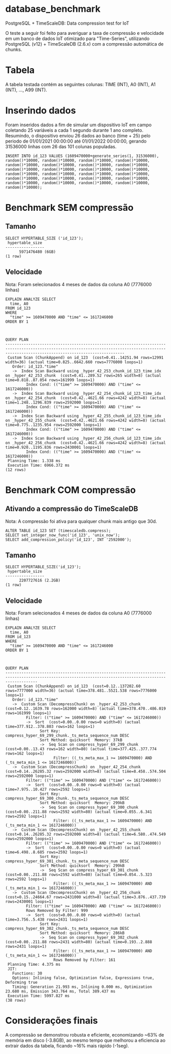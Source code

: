 # database_benchmark
PostgreSQL + TimeScaleDB: Data compression test for IoT

O teste a seguir foi feito para averiguar a taxa de compressão e velocidade em um banco de dados IoT otimizado para "Time-Series", utilizando PostgreSQL (v12) + TimeScaleDB (2.6.x) com a compressão automática de chunks.

# Tabela
A tabela testada contém as seguintes colunas: TIME (INT), A0 (INT), A1 (INT), ..., A99 (INT).


# Inserindo dados
Foram inseridos dados a fim de simular um dispositivo IoT em campo coletando 25 variáveis a cada 1 segundo durante 1 ano completo. Resumindo, o dispositivo enviou 26 dados ao banco (time + 25) pelo periodo de 01/01/2021 00:00:00 até 01/01/2022 00:00:00, gerando 31536000 linhas com 26 das 101 colunas populadas.

```
INSERT INTO id_123 VALUES (1609470000+generate_series(1, 31536000), random()*10000, random()*10000, random()*10000, random()*10000, random()*10000, random()*10000, random()*10000, random()*10000, random()*10000, random()*10000, random()*10000, random()*10000, random()*10000, random()*10000, random()*10000, random()*10000, random()*10000, random()*10000, random()*10000, random()*10000, random()*10000, random()*10000, random()*10000, random()*10000, random()*10000);
```

# Benchmark SEM compressão
## Tamanho
```
SELECT HYPERTABLE_SIZE ('id_123');
 hypertable_size 
-----------------
      5971476480 (6GB)
(1 row)
```

## Velocidade
Nota: Foram selecionados 4 meses de dados da coluna A0 (7776000 linhas)

```
EXPLAIN ANALYZE SELECT
  time, A0
FROM id_123
WHERE
  "time" >= 1609470000 AND "time" <= 1617246000
ORDER BY 1



QUERY PLAN                                                                                           
------------------------------------------------------------------------------------------------------------------------------------------------------------------------------------------------
 Custom Scan (ChunkAppend) on id_123  (cost=0.41..14251.94 rows=12991 width=36) (actual time=0.825..6642.660 rows=7776000 loops=1)
   Order: id_123."time"
   ->  Index Scan Backward using _hyper_42_253_chunk_id_123_time_idx on _hyper_42_253_chunk  (cost=0.41..289.52 rows=265 width=8) (actual time=0.818..87.054 rows=161999 loops=1)
         Index Cond: (("time" >= 1609470000) AND ("time" <= 1617246000))
   ->  Index Scan Backward using _hyper_42_254_chunk_id_123_time_idx on _hyper_42_254_chunk  (cost=0.42..4621.66 rows=4242 width=8) (actual time=1.248..1296.839 rows=2592000 loops=1)
         Index Cond: (("time" >= 1609470000) AND ("time" <= 1617246000))
   ->  Index Scan Backward using _hyper_42_255_chunk_id_123_time_idx on _hyper_42_255_chunk  (cost=0.42..4621.66 rows=4242 width=8) (actual time=0.775..1235.954 rows=2592000 loops=1)
         Index Cond: (("time" >= 1609470000) AND ("time" <= 1617246000))
   ->  Index Scan Backward using _hyper_42_256_chunk_id_123_time_idx on _hyper_42_256_chunk  (cost=0.42..4621.66 rows=4242 width=8) (actual time=0.920..1195.836 rows=2430001 loops=1)
         Index Cond: (("time" >= 1609470000) AND ("time" <= 1617246000))
 Planning Time: 1.338 ms
 Execution Time: 6966.372 ms
(12 rows)
```

# Benchmark COM compressão
## Ativando a compressão do TimeScaleDB
Nota: A compressão foi ativa para qualquer chunk mais antigo que 30d.
```
ALTER TABLE id_123 SET (timescaledb.compress);
SELECT set_integer_now_func('id_123', 'unix_now');
SELECT add_compression_policy('id_123', INT '2592000');
```

## Tamanho
```
SELECT HYPERTABLE_SIZE('id_123');
 hypertable_size 
-----------------
      2207727616 (2.2GB)
(1 row)
```

## Velocidade
Nota: Foram selecionados 4 meses de dados da coluna A0 (7776000 linhas)

```
EXPLAIN ANALYZE SELECT
  time, A0
FROM id_123
WHERE
  "time" >= 1609470000 AND "time" <= 1617246000
ORDER BY 1



QUERY PLAN                                                                        
----------------------------------------------------------------------------------------------------------------------------------------------------------
 Custom Scan (ChunkAppend) on id_123  (cost=0.12..137202.60 rows=7777000 width=36) (actual time=378.481..5521.538 rows=7776000 loops=1)
   Order: id_123."time"
   ->  Custom Scan (DecompressChunk) on _hyper_42_253_chunk  (cost=0.12..1639.78 rows=162000 width=8) (actual time=378.470..486.019 rows=161999 loops=1)
         Filter: (("time" >= 1609470000) AND ("time" <= 1617246000))
         ->  Sort  (cost=0.00..0.00 rows=0 width=0) (actual time=377.912..378.803 rows=162 loops=1)
               Sort Key: compress_hyper_69_299_chunk._ts_meta_sequence_num DESC
               Sort Method: quicksort  Memory: 37kB
               ->  Seq Scan on compress_hyper_69_299_chunk  (cost=0.00..13.43 rows=162 width=80) (actual time=377.425..377.774 rows=162 loops=1)
                     Filter: ((_ts_meta_max_1 >= 1609470000) AND (_ts_meta_min_1 <= 1617246000))
   ->  Custom Scan (DecompressChunk) on _hyper_42_254_chunk  (cost=0.14..26285.32 rows=2592000 width=8) (actual time=8.458..574.504 rows=2592000 loops=1)
         Filter: (("time" >= 1609470000) AND ("time" <= 1617246000))
         ->  Sort  (cost=0.00..0.00 rows=0 width=0) (actual time=7.975..10.427 rows=2592 loops=1)
               Sort Key: compress_hyper_69_300_chunk._ts_meta_sequence_num DESC
               Sort Method: quicksort  Memory: 299kB
               ->  Seq Scan on compress_hyper_69_300_chunk  (cost=0.00..211.88 rows=2592 width=80) (actual time=0.055..6.341 rows=2592 loops=1)
                     Filter: ((_ts_meta_max_1 >= 1609470000) AND (_ts_meta_min_1 <= 1617246000))
   ->  Custom Scan (DecompressChunk) on _hyper_42_255_chunk  (cost=0.14..26285.32 rows=2592000 width=8) (actual time=6.580..474.549 rows=2592000 loops=1)
         Filter: (("time" >= 1609470000) AND ("time" <= 1617246000))
         ->  Sort  (cost=0.00..0.00 rows=0 width=0) (actual time=6.498..8.685 rows=2592 loops=1)
               Sort Key: compress_hyper_69_301_chunk._ts_meta_sequence_num DESC
               Sort Method: quicksort  Memory: 299kB
               ->  Seq Scan on compress_hyper_69_301_chunk  (cost=0.00..211.88 rows=2592 width=80) (actual time=0.054..5.323 rows=2592 loops=1)
                     Filter: ((_ts_meta_max_1 >= 1609470000) AND (_ts_meta_min_1 <= 1617246000))
   ->  Custom Scan (DecompressChunk) on _hyper_42_256_chunk  (cost=0.15..24664.67 rows=2431000 width=8) (actual time=3.876..437.739 rows=2430001 loops=1)
         Filter: (("time" >= 1609470000) AND ("time" <= 1617246000))
         Rows Removed by Filter: 999
         ->  Sort  (cost=0.00..0.00 rows=0 width=0) (actual time=3.756..5.438 rows=2431 loops=1)
               Sort Key: compress_hyper_69_302_chunk._ts_meta_sequence_num DESC
               Sort Method: quicksort  Memory: 286kB
               ->  Seq Scan on compress_hyper_69_302_chunk  (cost=0.00..211.88 rows=2431 width=80) (actual time=0.193..2.888 rows=2431 loops=1)
                     Filter: ((_ts_meta_max_1 >= 1609470000) AND (_ts_meta_min_1 <= 1617246000))
                     Rows Removed by Filter: 161
 Planning Time: 4.375 ms
 JIT:
   Functions: 30
   Options: Inlining false, Optimization false, Expressions true, Deforming true
   Timing: Generation 21.993 ms, Inlining 0.000 ms, Optimization 23.680 ms, Emission 343.764 ms, Total 389.437 ms
 Execution Time: 5997.827 ms
(38 rows)
```

# Considerações finais
A compressão se demonstrou robusta e eficiente, economizando ~63% de memória em disco (-3.8GB), ao mesmo tempo que melhorou a eficiencia ao extrair dados da tabela, ficando ~16% mais rápido (-1seg).
